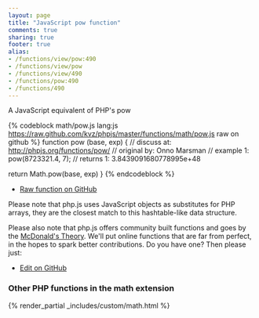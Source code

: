 ```yaml
---
layout: page
title: "JavaScript pow function"
comments: true
sharing: true
footer: true
alias:
- /functions/view/pow:490
- /functions/view/pow
- /functions/view/490
- /functions/pow:490
- /functions/490
---
```

<!-- Generated by Rakefile:build -->
A JavaScript equivalent of PHP's pow

{% codeblock math/pow.js lang:js https://raw.github.com/kvz/phpjs/master/functions/math/pow.js raw on github %}
function pow (base, exp) {
  //  discuss at: http://phpjs.org/functions/pow/
  // original by: Onno Marsman
  //   example 1: pow(8723321.4, 7);
  //   returns 1: 3.8439091680778995e+48

  return Math.pow(base, exp)
}
{% endcodeblock %}

 - [Raw function on GitHub](https://github.com/kvz/phpjs/blob/master/functions/math/pow.js)

Please note that php.js uses JavaScript objects as substitutes for PHP arrays, they are 
the closest match to this hashtable-like data structure. 

Please also note that php.js offers community built functions and goes by the 
[McDonald's Theory](https://medium.com/what-i-learned-building/9216e1c9da7d). We'll put online 
functions that are far from perfect, in the hopes to spark better contributions. 
Do you have one? Then please just: 

 - [Edit on GitHub](https://github.com/kvz/phpjs/edit/master/functions/math/pow.js)


### Other PHP functions in the math extension
{% render_partial _includes/custom/math.html %}
